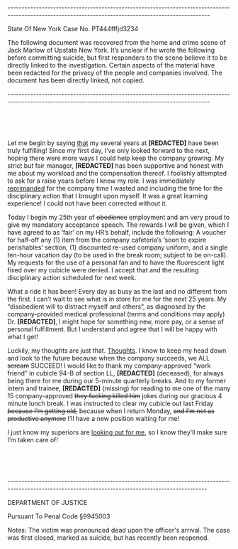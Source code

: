 \-----------------------------------------------------------------------------------------------------------------------------------------------------

State Of New York                                                                                                            Case No. PT444fffjd3234      

The following document was recovered from the home and crime scene of Jack Marlow of Upstate New York. It’s unclear if he wrote the following before committing suicide, but first responders to the scene believe it to be directly linked to the investigation. Certain aspects of the material have been redacted for the privacy of the people and companies involved. The document has been directly linked, not copied.

\-----------------------------------------------------------------------------------------------------------------------------------------------------

&#x200B;

&#x200B;

Let me begin by saying [that](https://encrypted-tbn0.gstatic.com/images?q=tbn:ANd9GcSW2vNo_5r_OQovvQqqDckXs0vwDPzB3Ea15A&usqp=CAU) my several years at **\[REDACTED\]** have been truly fulfilling! Since my first day, I’ve only looked forward to the next, hoping there were more ways I could help keep the company growing. My strict but fair manager, **\[REDACTED\]** has been supportive and honest with me about my workload and the compensation thereof. I foolishly attempted to ask for a raise years before I knew my role. I was immediately [reprimanded](https://encrypted-tbn0.gstatic.com/images?q=tbn:ANd9GcTK4luuYxKnip53XWAIRTyZqiN2OCrixMTzQQ&usqp=CAU) for the company time I wasted and including the time for the disciplinary action that I brought upon myself. It was a great learning experience! I could not have been corrected without it.

Today I begin my 25th year of ~~obedience~~ employment and am very proud to give my mandatory acceptance speech. The rewards I will be given, which I have agreed to as ‘fair’ on my HR’s behalf, include the following: A voucher for half-off any (1) item from the company cafeteria’s ‘soon to expire perishables’ section, (1) discounted re-used company uniform, and a single ten-hour vacation day (to be used in the break room; subject to be on-call). My requests for the use of a personal fan and to have the fluorescent light fixed over my cubicle were denied. I accept that and the resulting disciplinary action scheduled for next week.

What a ride it has been! Every day as busy as the last and no different from the first. I can’t wait to see what is in store for me for the next 25 years. My “disobedient will to distract myself and others”, as diagnosed by the company-provided medical professional (terms and conditions may apply) Dr. **\[REDACTED\]**, I might hope for something new, more pay, or a sense of personal fulfillment. But I understand and agree that I will be happy with what I get!

Luckily, my thoughts are just that. [Thoughts](https://bestclassicbands.com/wp-content/uploads/2017/05/Theyre-Coming-to-Take-Me-Away.jpg). I know to keep my head down and look to the future because when the company succeeds, we ALL ~~scream~~ SUCCEED! I would like to thank my company-approved “work friend” in cubicle 94-B of section LL, **\[REDACTED\]** (deceased), for always being there for me during our 5-minute quarterly breaks. And to my former intern and trainee, **\[REDACTED\]** (missing) for reading to me one of the many 15 company-approved ~~they fucking killed him~~ jokes during our gracious 4 minute lunch break. I was instructed to clear my cubicle out last Friday ~~because I’m getting old,~~ because when I return Monday, ~~and I’m not as productive anymore~~ I’ll have a new position waiting for me!

I just know my superiors are [looking out for me](https://images.squarespace-cdn.com/content/v1/51548f02e4b0cc565007cbd8/1632957495772-J9QLTQXSIHU97JU0F60X/646B039C-EB32-4462-BED0-F3888339BB3D.jpeg?format=2500w), so I know they’ll make sure I’m taken care of!

&#x200B;

&#x200B;

 \---------------------------------------------------------------------------------------------------------------------------------------------------- 

DEPARTMENT OF JUSTICE

Pursuant To Penal Code §9945003

Notes: The victim was pronounced dead upon the officer's arrival. The case was first closed, marked as suicide, but has recently been reopened.